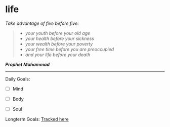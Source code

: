 # life

*Take advantage of five before five:*
  > - *your youth before your old age* 
  > - *your health before your sickness* 
  > - *your wealth before your poverty* 
  > - *your free time before you are preoccupied*
  > - *and your life before your death*

***Prophet Muhammad***

---------------------------------------------------
Daily Goals:
- [ ] Mind
- [ ] Body
- [ ] Soul


Longterm Goals:
[Tracked here](https://github.com/maryamklabib/life/issues)
